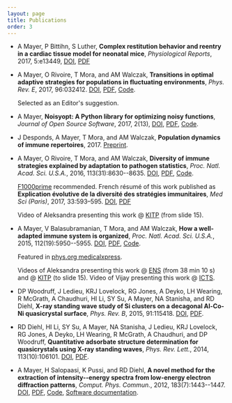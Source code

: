 ```yaml
---
layout: page
title: Publications
order: 3
---
```


* A Mayer, P Bittihn, S Luther, **Complex restitution behavior and reentry in a cardiac tissue model for neonatal mice**, *Physiological Reports*, 2017, 5:e13449, [DOI](http://doi.org/10.14814/phy2.13449), [PDF](http://physics.princeton.edu/~am66/paper/2017miceheart.pdf)

*   A Mayer, O Rivoire, T Mora, and AM Walczak, **Transitions in optimal adaptive strategies for populations in fluctuating environments**, *Phys. Rev. E*, 2017, 96:032412. [DOI](http://doi.org/10.1103/PhysRevE.96.032412), [PDF](http://physics.princeton.edu/~am66/paper/2017transitions.pdf), [Code](http://github.com/andim/transitions-paper).

    Selected as an Editor's suggestion.

*   A Mayer, **Noisyopt: A Python library for optimizing noisy functions**, *Journal of Open Source Software*, 2017, 2(13), [DOI](http://doi.org/10.21105/joss.00258), [PDF](http://physics.princeton.edu/~am66/paper/2017noisyopt.pdf), [Code](http://github.com/andim/noisyopt).

*   J Desponds, A Mayer, T Mora, and AM Walczak, **Population dynamics of immune repertoires**, 2017. [Preprint](http://doi.org/10.1101/112755).

*   A Mayer, O Rivoire, T Mora, and AM Walczak, **Diversity of immune strategies explained by adaptation to pathogen statistics**, *Proc. Natl. Acad. Sci. U.S.A.*, 2016, 113(31):8630--8635. [DOI](http://dx.doi.org/10.1073/pnas.1600663113), [PDF](http://physics.princeton.edu/~am66/paper/2016evolimmune.pdf), [Code](http://github.com/andim/evolimmune).

    [F1000prime](http://f1000.com/prime/726559726) recommended. French résumé of this work published as **Explication évolutive de la diversité des stratégies immunitaires**, *Med Sci (Paris)*, 2017, 33:593–595. [DOI](http://doi.org/10.1051/medsci/20173306012), [PDF](http://physics.princeton.edu/~am66/paper/2017evolimmunefr.pdf)

    Video of Aleksandra presenting this work @ [KITP](http://online.kitp.ucsb.edu/online/immuno16/walczak/) (from slide 15).

*   A Mayer, V Balasubramanian, T Mora, and AM Walczak, **How a well-adapted immune system is organized**, *Proc. Natl. Acad. Sci. U.S.A.*, 2015, 112(19):5950--5955. [DOI](http://dx.doi.org/10.1073/pnas.1421827112), [PDF](http://physics.princeton.edu/~am66/paper/2015optimmune.pdf), [Code](http://github.com/andim/optimmune). 

    Featured in [phys.org medicalxpress](http://medicalxpress.com/news/2015-05-host-thyself-immune-self-organizes-minimize.html).

    Videos of Aleksandra presenting this work @ [ENS](http://www.savoirs.ens.fr/expose.php?id=2333) (from 38 min 10 s) and @ [KITP](http://online.kitp.ucsb.edu/online/immuno16/walczak/) (to slide 15). Video of Vijay presenting this work @ [ICTS](http://www.youtube.com/watch?v=7xnvNp8SKJY&t=32m0s).

*   DP Woodruff, J Ledieu, KRJ Lovelock, RG Jones, A Deyko, LH Wearing, R McGrath, A Chaudhuri, HI Li, SY Su, A Mayer, NA Stanisha, and RD Diehl, **X-ray standing wave study of Si clusters on a decagonal Al-Co-Ni quasicrystal surface**, *Phys. Rev. B*, 2015, 91:115418. [DOI](http://dx.doi.org/10.1103/PhysRevB.91.115418), [PDF](http://physics.princeton.edu/~am66/paper/2015quasicrystal.pdf).

*   RD Diehl, HI Li, SY Su, A Mayer, NA Stanisha, J Ledieu, KRJ Lovelock, RG Jones, A Deyko, LH Wearing, R McGrath, A Chaudhuri, and DP Woodruff, **Quantitative adsorbate structure determination for quasicrystals using X-ray standing waves**, *Phys. Rev. Lett.*, 2014, 113(10):106101. [DOI](http://dx.doi.org/10.1103/PhysRevLett.113.106101), [PDF](http://physics.princeton.edu/~am66/paper/2014quasicrystal.pdf).

*   A Mayer, H Salopaasi, K Pussi, and RD Diehl, **A novel method for the extraction of intensity--energy spectra from low-energy electron diffraction patterns**, *Comput. Phys. Commun.*, 2012, 183(7):1443--1447. [DOI](http://dx.doi.org/10.1016/j.cpc.2012.02.019), [PDF](http://physics.princeton.edu/~am66/paper/2012easyleed.pdf), [Code](http://github.com/andim/easyleed), [Software documentation](http://andim.github.io/easyleed/).
